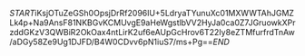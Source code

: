 $START$iKsjOTuZeGSh0OpsjDrRf2096lU+5LdryaTYunuXc01MXWWTAhJGMZLk4p+Na9AnsF81NKBGvKCMUvgE9aHeWgstlbVV2HyJa0ca0Z7JGruowkXPrzddGKzV3QWBiR2OkOax4ntLirK2uf6eAUpGcHrov6T22Iy8eZTMfurfrdTnAw/aDGy58Ze9Ug1DJFD/B4W0CDvv6pN1iuS7/ms+Pg==$END$